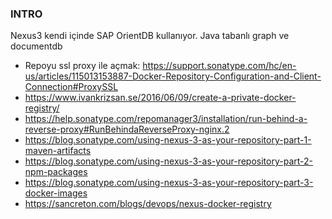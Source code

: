 ### INTRO
Nexus3 kendi içinde SAP OrientDB kullanıyor. Java tabanlı graph ve documentdb 

- Repoyu ssl proxy ile açmak: https://support.sonatype.com/hc/en-us/articles/115013153887-Docker-Repository-Configuration-and-Client-Connection#ProxySSL
- https://www.ivankrizsan.se/2016/06/09/create-a-private-docker-registry/
- https://help.sonatype.com/repomanager3/installation/run-behind-a-reverse-proxy#RunBehindaReverseProxy-nginx.2
- https://blog.sonatype.com/using-nexus-3-as-your-repository-part-1-maven-artifacts
- https://blog.sonatype.com/using-nexus-3-as-your-repository-part-2-npm-packages
- https://blog.sonatype.com/using-nexus-3-as-your-repository-part-3-docker-images
- https://sancreton.com/blogs/devops/nexus-docker-registry